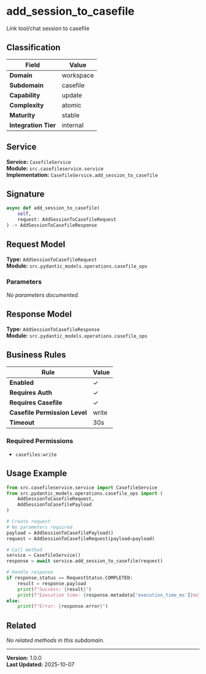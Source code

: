 # add_session_to_casefile

Link tool/chat session to casefile

## Classification

| Field | Value |
|-------|-------|
| **Domain** | workspace |
| **Subdomain** | casefile |
| **Capability** | update |
| **Complexity** | atomic |
| **Maturity** | stable |
| **Integration Tier** | internal |

## Service

**Service:** `CasefileService`  
**Module:** `src.casefileservice.service`  
**Implementation:** `CasefileService.add_session_to_casefile`

## Signature

```python
async def add_session_to_casefile(
    self,
    request: AddSessionToCasefileRequest
) -> AddSessionToCasefileResponse
```

## Request Model

**Type:** `AddSessionToCasefileRequest`  
**Module:** `src.pydantic_models.operations.casefile_ops`

### Parameters

*No parameters documented.*


## Response Model

**Type:** `AddSessionToCasefileResponse`  
**Module:** `src.pydantic_models.operations.casefile_ops`

## Business Rules

| Rule | Value |
|------|-------|
| **Enabled** | ✓ |
| **Requires Auth** | ✓ |
| **Requires Casefile** | ✓ |
| **Casefile Permission Level** | write |
| **Timeout** | 30s |

### Required Permissions

- `casefiles:write`


## Usage Example

```python
from src.casefileservice.service import CasefileService
from src.pydantic_models.operations.casefile_ops import (
    AddSessionToCasefileRequest,
    AddSessionToCasefilePayload
)

# Create request
# No parameters required
payload = AddSessionToCasefilePayload()
request = AddSessionToCasefileRequest(payload=payload)

# Call method
service = CasefileService()
response = await service.add_session_to_casefile(request)

# Handle response
if response.status == RequestStatus.COMPLETED:
    result = response.payload
    print(f"Success: {result}")
    print(f"Execution time: {response.metadata['execution_time_ms']}ms")
else:
    print(f"Error: {response.error}")
```

## Related

*No related methods in this subdomain.*


---

**Version:** 1.0.0  
**Last Updated:** 2025-10-07
